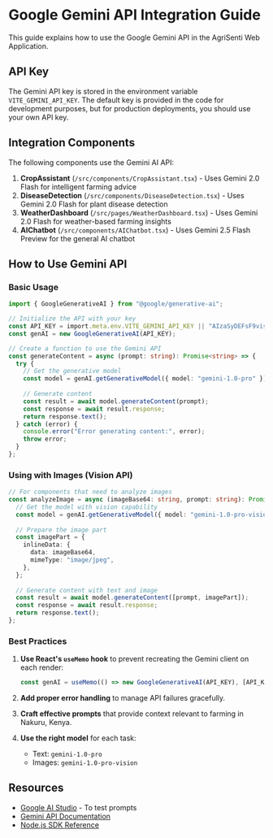 # Google Gemini API Integration Guide

This guide explains how to use the Google Gemini API in the AgriSenti Web Application.

## API Key

The Gemini API key is stored in the environment variable `VITE_GEMINI_API_KEY`. The default key is provided in the code for development purposes, but for production deployments, you should use your own API key.

## Integration Components

The following components use the Gemini AI API:

1. **CropAssistant** (`/src/components/CropAssistant.tsx`) - Uses Gemini 2.0 Flash for intelligent farming advice
2. **DiseaseDetection** (`/src/components/DiseaseDetection.tsx`) - Uses Gemini 2.0 Flash for plant disease detection 
3. **WeatherDashboard** (`/src/pages/WeatherDashboard.tsx`) - Uses Gemini 2.0 Flash for weather-based farming insights
4. **AIChatbot** (`/src/components/AIChatbot.tsx`) - Uses Gemini 2.5 Flash Preview for the general AI chatbot

## How to Use Gemini API

### Basic Usage

```typescript
import { GoogleGenerativeAI } from "@google/generative-ai";

// Initialize the API with your key
const API_KEY = import.meta.env.VITE_GEMINI_API_KEY || "AIzaSyDEFsF9visXbuZfNEvtPvC8wI_deQBH-ro";
const genAI = new GoogleGenerativeAI(API_KEY);

// Create a function to use the Gemini API
const generateContent = async (prompt: string): Promise<string> => {
  try {
    // Get the generative model
    const model = genAI.getGenerativeModel({ model: "gemini-1.0-pro" });
    
    // Generate content
    const result = await model.generateContent(prompt);
    const response = await result.response;
    return response.text();
  } catch (error) {
    console.error("Error generating content:", error);
    throw error;
  }
};
```

### Using with Images (Vision API)

```typescript
// For components that need to analyze images
const analyzeImage = async (imageBase64: string, prompt: string): Promise<string> => {
  // Get the model with vision capability
  const model = genAI.getGenerativeModel({ model: "gemini-1.0-pro-vision" });
  
  // Prepare the image part
  const imagePart = {
    inlineData: {
      data: imageBase64,
      mimeType: "image/jpeg",
    },
  };
  
  // Generate content with text and image
  const result = await model.generateContent([prompt, imagePart]);
  const response = await result.response;
  return response.text();
};
```

### Best Practices

1. **Use React's `useMemo` hook** to prevent recreating the Gemini client on each render:
   ```typescript
   const genAI = useMemo(() => new GoogleGenerativeAI(API_KEY), [API_KEY]);
   ```

2. **Add proper error handling** to manage API failures gracefully.

3. **Craft effective prompts** that provide context relevant to farming in Nakuru, Kenya.

4. **Use the right model** for each task:
   - Text: `gemini-1.0-pro`
   - Images: `gemini-1.0-pro-vision`

## Resources

- [Google AI Studio](https://ai.google.dev/studio) - To test prompts
- [Gemini API Documentation](https://ai.google.dev/gemini-api/docs)
- [Node.js SDK Reference](https://github.com/google/generative-ai-js)

